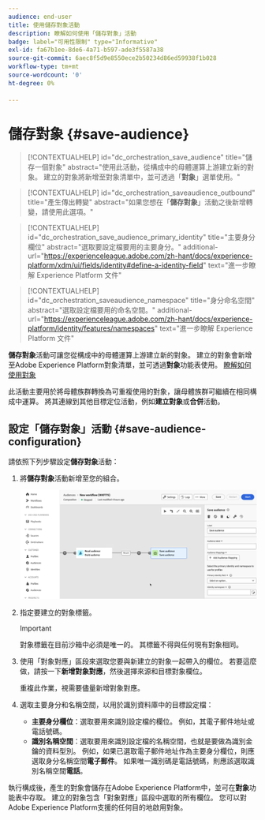 ```yaml
---
audience: end-user
title: 使用儲存對象活動
description: 瞭解如何使用「儲存對象」活動
badge: label="可用性限制" type="Informative"
exl-id: fa67b1ee-8de6-4a71-b597-ade3f5587a38
source-git-commit: 6aec8f5d9e8550ece2b50234d86ed59938f1b028
workflow-type: tm+mt
source-wordcount: '0'
ht-degree: 0%

---
```


# 儲存對象 {#save-audience}

>[!CONTEXTUALHELP]
>id="dc_orchestration_save_audience"
>title="儲存一個對象"
>abstract="使用此活動，從構成中的母體運算上游建立新的對象。 建立的對象將新增至對象清單中，並可透過「**對象**」選單使用。"

>[!CONTEXTUALHELP]
>id="dc_orchestration_saveaudience_outbound"
>title="產生傳出轉變"
>abstract="如果您想在「**儲存對象**」活動之後新增轉變，請使用此選項。"

>[!CONTEXTUALHELP]
>id="dc_orchestration_save_audience_primary_identity"
>title="主要身分欄位"
>abstract="選取要設定檔要用的主要身分。"
>additional-url="https://experienceleague.adobe.com/zh-hant/docs/experience-platform/xdm/ui/fields/identity#define-a-identity-field" text="進一步瞭解 Experience Platform 文件"

>[!CONTEXTUALHELP]
>id="dc_orchestration_saveaudience_namespace"
>title="身分命名空間"
>abstract="選取設定檔要用的命名空間。"
>additional-url="https://experienceleague.adobe.com/zh-hant/docs/experience-platform/identity/features/namespaces" text="進一步瞭解 Experience Platform 文件"

**儲存對象**&#x200B;活動可讓您從構成中的母體運算上游建立新的對象。 建立的對象會新增至Adobe Experience Platform對象清單，並可透過&#x200B;**對象**&#x200B;功能表使用。 [瞭解如何使用對象](../../start/audiences.md)

此活動主要用於將母體族群轉換為可重複使用的對象，讓母體族群可繼續在相同構成中運算。 將其連線到其他目標定位活動，例如&#x200B;**建立對象**&#x200B;或&#x200B;**合併**&#x200B;活動。

## 設定「儲存對象」活動 {#save-audience-configuration}

請依照下列步驟設定&#x200B;**儲存對象**&#x200B;活動：

1. 將&#x200B;**儲存對象**&#x200B;活動新增至您的組合。

   ![](../assets/save-audience.png)

1. 指定要建立的對象標籤。

   >[!IMPORTANT]
   >
   >對象標籤在目前沙箱中必須是唯一的。 其標籤不得與任何現有對象相同。

1. 使用「對象對應」區段來選取您要與新建立的對象一起帶入的欄位。 若要這麼做，請按一下&#x200B;**新增對象對應**，然後選擇來源和目標對象欄位。

   重複此作業，視需要儘量新增對象對應。

1. 選取主要身分和名稱空間，以用於識別資料庫中的目標設定檔：

   * **主要身分欄位**：選取要用來識別設定檔的欄位。 例如，其電子郵件地址或電話號碼。
   * **識別名稱空間**：選取要用來識別設定檔的名稱空間，也就是要做為識別金鑰的資料型別。 例如，如果已選取電子郵件地址作為主要身分欄位，則應選取身分名稱空間&#x200B;**電子郵件**。 如果唯一識別碼是電話號碼，則應該選取識別名稱空間&#x200B;**電話**。

執行構成後，產生的對象會儲存在Adobe Experience Platform中，並可在&#x200B;**對象**&#x200B;功能表中存取。 建立的對象包含「對象對應」區段中選取的所有欄位。 您可以對Adobe Experience Platform支援的任何目的地啟用對象。

<!--

## Example{#save-audience-example}

The following example illustrates a simple audience update from targeting. A scheduler is added to run the workflow once a month. A query recovers all the profiles subscribed to the different application services available. The **Save audience** activity updates the audience by deleting profiles that have unsubscribed from the service since the last workflow execution and by adding the newly subscribed profiles.
-->
